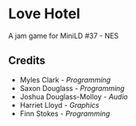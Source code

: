 Love Hotel
==========

A jam game for MiniLD #37 - NES

Credits
-------
* Myles Clark - *Programming*
* Saxon Douglass - *Programming*
* Joshua Douglass-Molloy - *Audio*
* Harriet Lloyd - *Graphics*
* Finn Stokes - *Programming*
